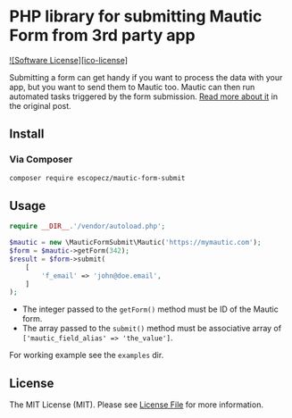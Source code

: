 # PHP library for submitting Mautic Form from 3rd party app

[![Software License][ico-license]](LICENSE.md)

Submitting a form can get handy if you want to process the data with your app, but you want to send them to Mautic too. Mautic can then run automated tasks triggered by the form submission. [Read more about it](https://medium.com/@jan_linhart/the-simplest-way-how-to-submit-a-form-data-to-mautic-1454d3afd005) in the original post.

## Install

### Via Composer

```bash
composer require escopecz/mautic-form-submit
```

## Usage

```php
require __DIR__.'/vendor/autoload.php';

$mautic = new \MauticFormSubmit\Mautic('https://mymautic.com');
$form = $mautic->getForm(342);
$result = $form->submit(
    [
        'f_email' => 'john@doe.email',
    ]
);
```

- The integer passed to the `getForm()` method must be ID of the Mautic form.
- The array passed to the `submit()` method must be associative array of `['mautic_field_alias' => 'the_value']`.

For working example see the `examples` dir.

## License

The MIT License (MIT). Please see [License File](LICENSE.md) for more information.
